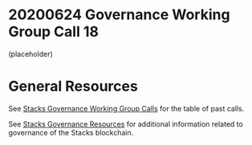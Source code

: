 # 20200624 Governance Working Group Call 18

(placeholder)

# General Resources

See [Stacks Governance Working Group Calls](https://stacksgov.github.io/resources/#/calls/?id=governance-working-group) for the table of past calls.

See [Stacks Governance Resources](https://stacksgov.github.io/resources/) for additional information related to governance of the Stacks blockchain.
